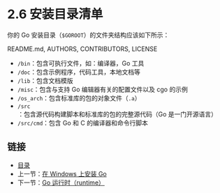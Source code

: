 # 2.6 安装目录清单

你的 Go 安装目录（`$GOROOT`）的文件夹结构应该如下所示：

README.md, AUTHORS, CONTRIBUTORS, LICENSE

* `/bin`：包含可执行文件，如：编译器，Go 工具
* `/doc`：包含示例程序，代码工具，本地文档等
* `/lib`：包含文档模版
* `/misc`：包含与支持 Go 编辑器有关的配置文件以及 cgo 的示例
* `/os_arch`：包含标准库的包的对象文件（`.a`）
* `/src`：包含源代码构建脚本和标准库的包的完整源代码（Go 是一门开源语言）
* `/src/cmd`：包含 Go 和 C 的编译器和命令行脚本

## 链接

* [目录](directory.md)
* 上一节：[在 Windows 上安装 Go](02.5.md)
* 下一节：[Go 运行时（runtime）](02.7.md)

